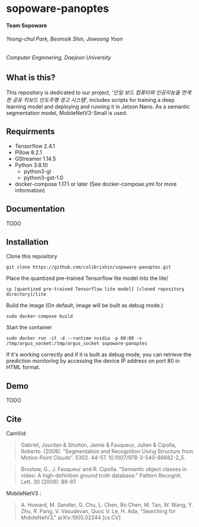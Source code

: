 
# sopoware-panoptes
#### Team Sopoware
###### Yeong-chul Park, Beomsik Shin, Jewoong Yoon
###### Computer Enginnering, Daejeon University

## What is this?
This repository is dedicated to our project, '_단일 보드 컴퓨터와 인공지능을 연계한 공유 킥보드 인도주행 경고 시스템_', includes scripts for training a deep learning model and deploying and running it in Jetson Nano. As a semantic segmentation model, MobileNetV3-Small is used.

## Requirments
* Tensorflow 2.4.1
* Pillow 8.2.1
* GStreamer 1.14.5
* Python 3.8.10
    * python3-gi
    * python3-gst-1.0
* docker-compose 1.17.1 or later (See docker-compose.yml for more information)

## Documentation
TODO

## Installation
Clone this repository
```
git clone https://github.com/colibrishin/sopoware-panoptes.git
```
Place the quantized pre-trained Tensorflow lite model into the lite/
```
cp [quantized pre-trained Tensorflow lite model] [cloned repository directory]/lite
```
Build the image (On default, image will be built as debug mode.)
```
sudo docker-compose build
```
Start the container
```
sudo docker run -it -d --runtime nvidia -p 80:80 -v /tmp/argus_socket:/tmp/argus_socket sopoware-panoptes
```
If it's working correctly and if it is built as debug mode, you can retrieve the prediction monitoring by accessing the device IP address on port 80 in HTML format.

## Demo
TODO

## Cite

CamVid:
> Gabriel, Jourdan & Shotton, Jamie & Fauqueur, Julien & Cipolla, Roberto. (2008). “Segmentation and Recognition Using Structure from Motion Point Clouds”. 5302. 44-57. 10.1007/978-3-540-88682-2_5. 

> Brostow, G., J. Fauqueur and R. Cipolla. “Semantic object classes in video: A high-definition ground truth database.” Pattern Recognit. Lett. 30 (2009): 88-97.

MobileNetV3 :
> A. Howard, M. Sandler, G. Chu, L. Chen, Bo Chen, M. Tan, W. Wang, Y. Zhu, R. Pang, V. Vasudevan, Quoc V. Le, H. Ada, "Searching for MobileNetV3," arXiv:1905.02244 [cs.CV] 
